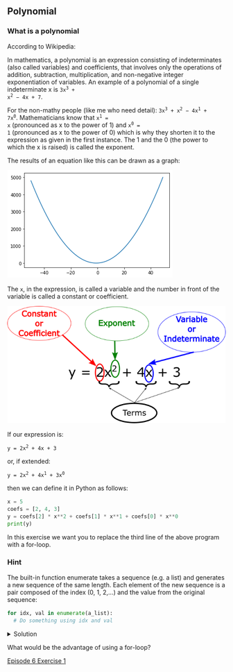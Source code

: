 ## Polynomial

### What is a polynomial

According to Wikipedia:

In mathematics, a polynomial is an expression consisting of indeterminates (also called variables) and coefficients, that involves only the operations of addition, subtraction, multiplication, and non-negative integer exponentiation of variables. An example of a polynomial of a single indeterminate x is <code>3x<sup>3</sup> + x<sup>2</sup> − 4x + 7</code>. 

For the non-mathy people (like me who need detail): <code>3x<sup>3</sup> + x<sup>2</sup> − 4x<sup>1</sup> + 7x<sup>0</sup></code>. Mathematicians know that <code>x<sup>1</sup> = x</code> (pronounced as x to the power of 1) and <code>x<sup>0</sup> = 1</code> (pronounced as x to the power of 0) which is why they shorten it to the expression as given in the first instance. The 1 and the 0 (the power to which the x is raised) is called the exponent.

The results of an equation like this can be drawn as a graph:

![Graph of a polynomial](fig/polynomial.png)

The ```x```, in the expression, is called a variable and the number in front of the variable is called a constant or coefficient.

![Graph of a polynomial equation](fig/polynomials.png)

If our expression is:

<code>y = 2x<sup>2</sup> + 4x + 3</code>

or, if extended:

<code>y = 2x<sup>2</sup> + 4x<sup>1</sup> + 3x<sup>0</sup></code>

then we can define it in Python as follows:

```python
x = 5
coefs = [2, 4, 3]
y = coefs[2] * x**2 + coefs[1] * x**1 + coefs[0] * x**0
print(y)
```

In this exercise we want you to replace the third line of the above program with a for-loop. 


### Hint
The built-in function enumerate takes a sequence (e.g. a list) and generates a new sequence of the same length. Each element of the new sequence is a pair composed of the index (0, 1, 2,…) and the value from the original sequence:

```python
for idx, val in enumerate(a_list):
  # Do something using idx and val
```


<details>
<summary>
   Solution
</summary>

<pre>
x=5
coeffs = [2,4,3]
y = 0;
for idx,val in enumerate(coeffs):
    y = y + coeffs[idx] * x ** idx
print(y)
    
</pre>
            
</details>
        
What would be the advantage of using a for-loop?

[Episode 6 Exercise 1](episode6_ex1.md)
